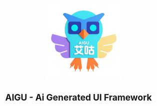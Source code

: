 <p align="center"> 
<img src="./media/aigu.webp" alt="AIGU" style="width:25vmin; height:25vmin; margin: 0 auto;" >
</p>


# AIGU - Ai Generated UI Framework


